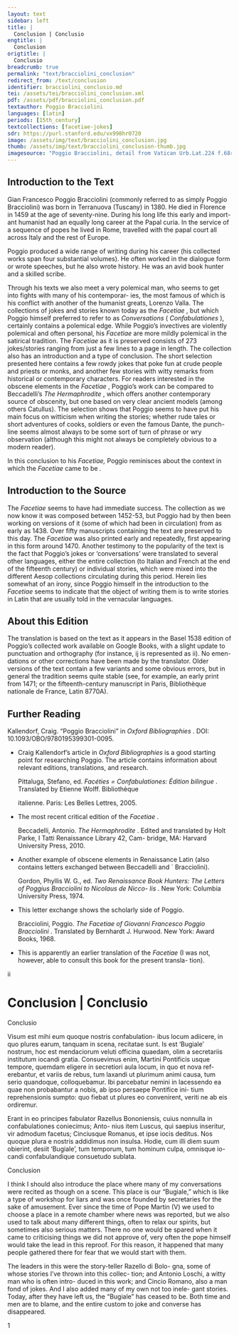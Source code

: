 ```yaml
---
layout: text
sidebar: left
title: |
  Conclusion | Conclusio
engtitle: |
  Conclusion
origtitle: |
  Conclusio
breadcrumb: true
permalink: "text/bracciolini_conclusion"
redirect_from: /text/conclusion
identifier: bracciolini_conclusio.md
tei: /assets/tei/bracciolini_conclusion.xml
pdf: /assets/pdf/bracciolini_conclusion.pdf
textauthor: Poggio Bracciolini
languages: [latin]
periods: [15th_century]
textcollections: [facetiae-jokes]
sdr: https://purl.stanford.edu/vx998hr0720
image: /assets/img/text/bracciolini_conclusion.jpg
thumb: /assets/img/text/bracciolini_conclusion-thumb.jpg
imagesource: "Poggio Bracciolini, detail from Vatican Urb.Lat.224 f.68r [Public Domain]"
---
```

<h2>Introduction to the Text</h2>
<p>Gian Francesco Poggio Bracciolini (commonly referred to as simply Poggio Bracciolini) was born in Terranuova (Tuscany) in 1380. He died in Florence in 1459 at the age of seventy-nine. During his long life this early and import- ant humanist had an equally long career at the Papal curia. In the service of a sequence of popes he lived in Rome, travelled with the papal court all across Italy and the rest of Europe.</p>

<p>Poggio produced a wide range of writing during his career (his collected works span four substantial volumes). He often worked in the dialogue form or wrote speeches, but he also wrote history. He was an avid book hunter and a skilled scribe.</p>

<p>Through his texts we also meet a very polemical man, who seems to get into fights with many of his contemporar- ies, the most famous of which is his conflict with another of the humanist greats, Lorenzo Valla. The collections of jokes and stories known today as the <i> Facetiae</i> , but which Poggio himself preferred to refer to as <i> Conversations </i> (<i> Confabulationes</i> ), certainly contains a polemical edge. While Poggio’s invectives are violently polemical and often personal, his <i> Facetiae </i> are more mildly polemical in the satirical tradition. The <i> Facetiae </i> as it is preserved consists of 273 jokes/stories ranging from just a few lines to a page in length. The collection also has an introduction and a type of conclusion. The short selection presented here contains a few rowdy jokes that poke fun at crude people and priests or monks, and another few stories with witty remarks from historical or contemporary characters. For readers interested in the obscene elements in the <i> Facetiae</i> , Poggio’s work can be compared to Beccadelli’s <i> The Hermaphrodite</i> , which offers another contemporary source of obscenity, but one based on very clear ancient models (among others Catullus). The selection shows that Poggio seems to have put his main focus on witticism when writing the stories; whether rude tales or short adventures of cooks, soldiers or even the famous Dante, the punch- line seems almost always to be some sort of turn of phrase or wry observation (although this might not always be completely obvious to a modern reader).</p>

<p>In this conclusion to his <i> Facetiae, </i> Poggio reminisces about the context in which the <i> Facetiae </i> came to be<i> .</i></p>

<h2>Introduction to the Source</h2>
<p>The <i> Facetiae </i> seems to have had immediate success. The collection as we now know it was composed between 1452-53, but Poggio had by then been working on versions of it (some of which had been in circulation) from as early as 1438. Over fifty manuscripts containing the text are preserved to this day. The <i> Facetiae </i> was also printed early and repeatedly, first appearing in this form around 1470. Another testimony to the popularity of the text is the fact that Poggio’s jokes or ‘conversations’ were translated to several other languages, either the entire collection (to Italian and French at the end of the fifteenth century) or individual stories, which were mixed into the different Aesop collections circulating during this period. Herein lies somewhat of an irony, since Poggio himself in the introduction to the <i> Facetiae </i> seems to indicate that the object of writing them is to write stories in Latin that are usually told in the vernacular languages.</p>

<h2>About this Edition</h2>
<p>The translation is based on the text as it appears in the Basel 1538 edition of Poggio’s collected work available on Google Books, with a slight update to punctuation and orthography (for instance, ij is represented as ii). No emen- dations or other corrections have been made by the translator. Older versions of the text contain a few variants and some obvious errors, but in general the tradition seems quite stable (see, for example, an early print from 1471; or the fifteenth-century manuscript in Paris, Bibliothèque nationale de France, Latin 8770A).</p>

<h2>Further Reading</h2>
<p>Kallendorf, Craig. “Poggio Bracciolini” in <i> Oxford Bibliographies</i> . DOI: 10.1093/OBO/9780195399301-0095.</p>
<ul id="l1">
<li>
<p>Craig Kallendorf’s article in <em>Oxford Bibliographies</em> is a good starting point for researching Poggio. The article contains information about relevant editions, translations, and research.</p>
<p>Pittaluga, Stefano, ed. <i> Facéties = Confabulationes: Édition bilingue</i> . Translated by Etienne Wolff. Bibliothèque</p>
<p>italienne. Paris: Les Belles Lettres, 2005.</p>
</li>
<li>
<p>The most recent critical edition of the <em>Facetiae</em> .</p>
<p>Beccadelli, Antonio. <i> The Hermaphrodite</i> . Edited and translated by Holt Parke, I Tatti Renaissance Library 42, Cam- bridge, MA: Harvard University Press, 2010.</p>
</li>
<li>
<p>Another example of obscene elements in Renaissance Latin (also contains letters exchanged between Beccadelli and ` Bracciolini).</p>
<p>Gordon, Phyllis W. G., ed. <i> Two Renaissance Book Hunters: The Letters of Poggius Bracciolini to Nicolaus de Nicco- lis</i> . New York: Columbia University Press, 1974.</p>
</li>
<li>
<p>This letter exchange shows the scholarly side of Poggio.</p>
<p>Bracciolini, Poggio. <i> The Facetiae of Giovanni Francesco Poggio Bracciolini</i> . Translated by Bernhardt J. Hurwood. New York: Award Books, 1968.</p>
</li>
<li>
<p>This is apparently an earlier translation of the <em>Facetiae</em> (I was not, however, able to consult this book for the present transla- tion).</p>
</li>
</ul>

<p>ii</p>
<h1>Conclusion | Conclusio</h1>

<p>Conclusio</p>

<p>Visum est mihi eum quoque nostris confabulation- ibus locum adiicere, in quo plures earum, tanquam in scena, recitatae sunt. Is est ‘Bugiale’ nostrum, hoc est mendaciorum veluti officina quaedam, olim a secretariis institutum iocandi gratia. Consuevimus enim, Martini Pontificis usque tempore, quemdam eligere in secretiori aula locum, in quo et nova ref- erebantur, et variis de rebus, tum laxandi ut plurimum animi causa, tum serio quandoque, colloquebamur. Ibi parcebatur nemini in lacessendo ea quae non probabantur a nobis, ab ipso persaepe Pontifice ini- tium reprehensionis sumpto: quo fiebat ut plures eo convenirent, veriti ne ab eis ordiremur.</p>

<p>Erant in eo principes fabulator Razellus Bononiensis, cuius nonnulla in confabulationes coniecimus; Anto- nius item Luscus, qui saepius inseritur, vir admodum facetus; Cinciusque Romanus, et ipse iocis deditus. Nos quoque plura e nostris addidimus non insulsa. Hodie, cum illi diem suum obierint, desiit ‘Bugiale’, tum temporum, tum hominum culpa, omnisque io- candi confabulandique consuetudo sublata.</p>
<p>Conclusion</p>

<p>I think I should also introduce the place where many of my conversations were recited as though on a scene. This place is our “Bugiale,” which is like a type of workshop for liars and was once founded by secretaries for the sake of amusement. Ever since the time of Pope Martin (V) we used to choose a place in a remote chamber where news was reported, but we also used to talk about many different things, often to relax our spirits, but sometimes also serious matters. There no one would be spared when it came to criticising things we did not approve of, very often the pope himself would take the lead in this reproof. For this reason, it happened that many people gathered there for fear that we would start with them.</p>

<p>The leaders in this were the story-teller Razello di Bolo- gna, some of whose stories I’ve thrown into this collec- tion; and Antonio Loschi, a witty man who is often intro- duced in this work; and Cincio Romano, also a man fond of jokes. And I also added many of my own not too inele- gant stories. Today, after they have left us, the “Bugiale” has ceased to be. Both time and men are to blame, and the entire custom to joke and converse has disappeared.</p>

<p>1</p>
